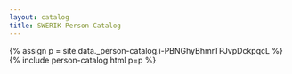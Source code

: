 ```yaml
---
layout: catalog
title: SWERIK Person Catalog
---
```

{% assign p = site.data._person-catalog.i-PBNGhyBhmrTPJvpDckpqcL %}
{% include person-catalog.html p=p %}

